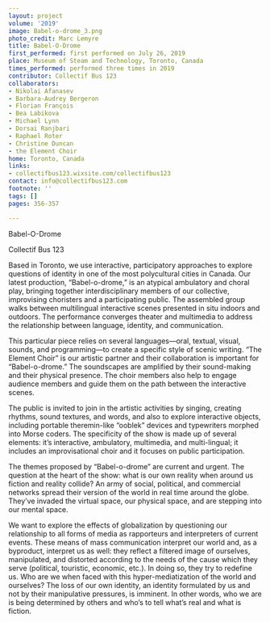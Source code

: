 ```yaml
---
layout: project
volume: '2019'
image: Babel-o-drome_3.png
photo_credit: Marc Lemyre
title: Babel-O-Drome
first_performed: first performed on July 26, 2019
place: Museum of Steam and Technology, Toronto, Canada
times_performed: performed three times in 2019
contributor: Collectif Bus 123
collaborators:
- Nikolai Afanasev
- Barbara-Audrey Bergeron
- Florian François
- Bea Labikova
- Michael Lynn
- Dorsai Ranjbari
- Raphael Roter
- Christine Duncan
- the Element Choir
home: Toronto, Canada
links:
- collectifbus123.wixsite.com/collectifbus123
contact: info@collectifbus123.com
footnote: ''
tags: []
pages: 356-357

---
```


Babel-O-Drome

Collectif Bus 123

Based in Toronto, we use interactive, participatory approaches to explore questions of identity in one of the most polycultural cities in Canada. Our latest production, “Babel-o-drome,” is an atypical ambulatory and choral play, bringing together interdisciplinary members of our collective, improvising choristers and a participating public. The assembled group walks between multilingual interactive scenes presented in situ indoors and outdoors. The performance converges theater and multimedia to address the relationship between language, identity, and communication.

This particular piece relies on several languages—oral, textual, visual, sounds, and programming—to create a specific style of scenic writing. “The Element Choir” is our artistic partner and their collaboration is important for “Babel-o-drome.” The soundscapes are amplified by their sound-making and their physical presence. The choir members also help to engage audience members and guide them on the path between the interactive scenes.

The public is invited to join in the artistic activities by singing, creating rhythms, sound textures, and words, and also to explore interactive objects, including portable theremin-like “ooblek” devices and typewriters morphed into Morse coders. The specificity of the show is made up of several elements: it’s interactive, ambulatory, multimedia, and multi-lingual; it includes an improvisational choir and it focuses on public participation.

The themes proposed by “Babel-o-drome” are current and urgent. The question at the heart of the show: what is our own reality when around us fiction and reality collide? An army of social, political, and commercial networks spread their version of the world in real time around the globe. They’ve invaded the virtual space, our physical space, and are stepping into our mental space.

We want to explore the effects of globalization by questioning our relationship to all forms of media as rapporteurs and interpreters of current events. These means of mass communication interpret our world and, as a byproduct, interpret us as well: they reflect a filtered image of ourselves, manipulated, and distorted according to the needs of the cause which they serve (political, touristic, economic, etc.). In doing so, they try to redefine us. Who are we when faced with this hyper-mediatization of the world and ourselves? The loss of our own identity, an identity formulated by us and not by their manipulative pressures, is imminent. In other words, who we are is being determined by others and who’s to tell what’s real and what is fiction.
